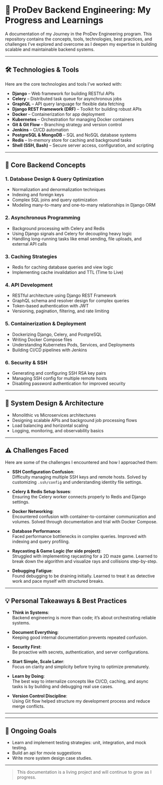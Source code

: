 # 🚀 ProDev Backend Engineering: My Progress and Learnings

A documentation of my Journey in the ProDev Engineering program. This repository contains the concepts, tools, technologies, best practices, and challenges I’ve explored and overcome as I deepen my expertise in building scalable and maintainable backend systems.

---

## 🛠️ Technologies & Tools

Here are the core technologies and tools I’ve worked with:

- **Django** – Web framework for building RESTful APIs
- **Celery** – Distributed task queue for asynchronous jobs
- **GraphQL** – API query language for flexible data fetching
- **Django REST Framework (DRF)** – Toolkit for building robust APIs
- **Docker** – Containerization for app deployment
- **Kubernetes** – Orchestration for managing Docker containers
- **Git & Git Flow** – Branching strategy and version control
- **Jenkins** – CI/CD automation
- **PostgreSQL & MongoDB** – SQL and NoSQL database systems
- **Redis** – In-memory store for caching and background tasks
- **Shell (SSH, Bash)** – Secure server access, configuration, and scripting

---

## 🧠 Core Backend Concepts

### 1. **Database Design & Query Optimization**
- Normalization and denormalization techniques
- Indexing and foreign keys
- Complex SQL joins and query optimization
- Modeling many-to-many and one-to-many relationships in Django ORM

### 2. **Asynchronous Programming**
- Background processing with Celery and Redis
- Using Django signals and Celery for decoupling heavy logic
- Handling long-running tasks like email sending, file uploads, and external API calls

### 3. **Caching Strategies**
- Redis for caching database queries and view logic
- Implementing cache invalidation and TTL (Time to Live)


### 4. **API Development**
- RESTful architecture using Django REST Framework
- GraphQL schema and resolver design for complex queries
- Token-based authentication with JWT
- Versioning, pagination, filtering, and rate limiting

### 5. **Containerization & Deployment**
- Dockerizing Django, Celery, and PostgreSQL
- Writing Docker Compose files
- Understanding Kubernetes Pods, Services, and Deployments
- Building CI/CD pipelines with Jenkins

### 6. **Security & SSH**
- Generating and configuring SSH RSA key pairs
- Managing SSH config for multiple remote hosts
- Disabling password authentication for improved security

---

## 🔧 System Design & Architecture

- Monolithic vs Microservices architectures
- Designing scalable APIs and background job processing flows
- Load balancing and horizontal scaling
- Logging, monitoring, and observability basics

---

## ⚠️ Challenges Faced

Here are some of the challenges I encountered and how I approached them:

- **SSH Configuration Confusion**:  
  Difficulty managing multiple SSH keys and remote hosts. Solved by customizing `.ssh/config` and understanding identity file settings.

- **Celery & Redis Setup Issues**:  
  Ensuring the Celery worker connects properly to Redis and Django settings.

- **Docker Networking**:  
  Encountered confusion with container-to-container communication and volumes. Solved through documentation and trial with Docker Compose.

- **Database Performance**:  
  Faced performance bottlenecks in complex queries. Improved with indexing and query profiling.

- **Raycasting & Game Logic (for side project)**:  
  Struggled with implementing raycasting for a 2D maze game. Learned to break down the algorithm and visualize rays and collisions step-by-step.

- **Debugging Fatigue**:  
  Found debugging to be draining initially. Learned to treat it as detective work and pace myself with structured breaks.

---

## 💡 Personal Takeaways & Best Practices

- **Think in Systems**:  
  Backend engineering is more than code; it’s about orchestrating reliable systems.

- **Document Everything**:  
  Keeping good internal documentation prevents repeated confusion.

- **Security First**:  
  Be proactive with secrets, authentication, and server configurations.

- **Start Simple, Scale Later**:  
  Focus on clarity and simplicity before trying to optimize prematurely.

- **Learn by Doing**:  
  The best way to internalize concepts like CI/CD, caching, and async tasks is by building and debugging real use cases.

- **Version Control Discipline**:  
  Using Git flow helped structure my development process and reduce merge conflicts.

---


---

## 📅 Ongoing Goals

- Learn and implement testing strategies: unit, integration, and mock testing.
- Build an api for movie suggestions
- Write more system design case studies.

---

> This documentation is a living project and will continue to grow as I progress.


